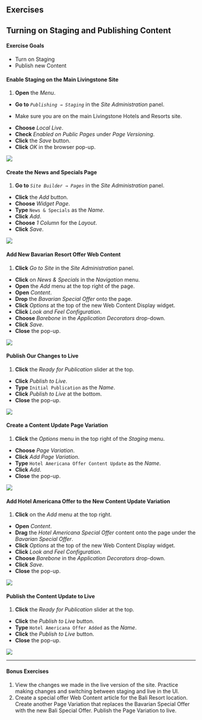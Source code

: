 <h2 class="exercise">Exercises</h2>

## Turning on Staging and Publishing Content

<div class="ahead">
<h4>Exercise Goals</h4>
<ul>
    <li>Turn on Staging</li>
    <li>Publish new Content</li>
</ul>
</div>

#### Enable Staging on the Main Livingstone Site
1. **Open** the _Menu_.
* **Go to** _`Publishing → Staging`_ in the _Site Administration_ panel.
 - Make sure you are on the main Livingstone Hotels and Resorts site.
* **Choose** _Local Live_.  
* **Check** _Enabled on Public Pages_ under _Page Versioning_.  
* **Click** the _Save_ button.  
* **Click** _OK_ in the browser pop-up.  

<img src="../images/staging-on.png" style="max-height:100%;" />

<br />

#### Create the News and Specials Page
1. **Go to** _`Site Builder → Pages`_ in the _Site Administration_ panel.
* **Click** the _Add_ button.
* **Choose** _Widget Page_.
* **Type** `News & Specials` as the _Name_.
* **Click** _Add_.
* **Choose** _1 Column_ for the _Layout_.
* **Click** _Save_.

<img src="../images/news-and-specials.png" style="max-height:45%;" />

#### Add New Bavarian Resort Offer Web Content
1. **Click** _Go to Site_ in the _Site Administration_ panel.
* **Click** on _News & Specials_ in the _Navigation_ menu.  
* **Open** the _Add_ menu at the top right of the page.
* **Open** _Content_. 
* **Drop** the _Bavarian Special Offer_ onto the page.  
* **Click** _Options_ at the top of the new Web Content Display widget. 
* **Click** _Look and Feel Configuration_. 
* **Choose** _Barebone_ in the _Application Decorators_ drop-down.
* **Click** _Save_.
* **Close** the pop-up.

<img src="../images/barebone-bavarian-offer.png" style="max-height:100%;" />

#### Publish Our Changes to Live
1. **Click** the _Ready for Publication_ slider at the top.  
* **Click** _Publish to Live_.  
* **Type** `Initial Publication` as the _Name_.  
* **Click** _Publish to Live_ at the bottom.  
* **Close** the pop-up.

<img src="../images/initial-publish.png" style="max-height:100%;" />

#### Create a Content Update Page Variation
1. **Click** the _Options_ menu in the top right of the _Staging_ menu. 
* **Choose** _Page Variation_.  
* **Click** _Add Page Variation_.  
* **Type** `Hotel Americana Offer Content Update` as the _Name_.
* **Click** _Add_.  
* **Close** the pop-up.

<img src="../images/americana-offer-variation.png" style="max-height:40%;" />

#### Add Hotel Americana Offer to the New Content Update Variation
1. **Click** on the _Add_ menu at the top right.
* **Open** _Content_.
* **Drag** the _Hotel Americana Special Offer_ content onto the page under the _Bavarian Special Offer_.
* **Click** _Options_ at the top of the new Web Content Display widget. 
* **Click** _Look and Feel Configuration_. 
* **Choose** _Barebone_ in the _Application Decorators_ drop-down.
* **Click** _Save_.
* **Close** the pop-up.

<img src="../images/americana-offer-complete.png" style="max-height:40%;" />

#### Publish the Content Update to Live
1. **Click** the _Ready for Publication_ slider at the top.  
* **Click** the _Publish to Live_ button.  
* **Type** `Hotel Americana Offer Added` as the _Name_.  
* **Click** the _Publish to Live_ button.
* **Close** the pop-up.

<img src="../images/americana-content-complete.png" style="max-height:100%;" />

---

#### Bonus Exercises
1. View the changes we made in the live version of the site. Practice making changes and switching between staging and live in the UI.
2. Create a special offer Web Content article for the Bali Resort location. Create another Page Variation that replaces the Bavarian Special Offer with the new Bali Special Offer. Publish the Page Variation to live.
